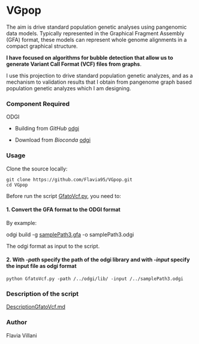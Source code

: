 # VGpop

The aim is drive standard population genetic analyses using pangenomic data models.
Typically represented in the Graphical Fragment Assembly (GFA) format, these models can represent whole genome alignments in a compact graphical structure. 

**I have focused on algorithms for bubble detection that allow us to generate Variant Call Format (VCF) files from graphs**.

I use this projection to drive standard population genetic analyzes, and as a mechanism to validation results that I obtain from pangenome graph based population genetic analyzes which I am designing.

### Component Required

ODGI

- Building from *GitHub* [odgi](https://github.com/vgteam/odgi)

- Download from *Bioconda* [odgi](https://anaconda.org/bioconda/odgi)

### Usage
Clone the source locally:
```
git clone https://github.com/Flavia95/VGpop.git
cd VGpop
```
Before run the script [GfatoVcf.py](GfatoVcf.py), you need to:

#### 1. Convert the GFA format to the ODGI format

By example:

odgi build -g [samplePath3.gfa](/data/samplePath3.gfa) -o samplePath3.odgi

The odgi format as input to the script.

#### 2. With *-path* specify the path of the odgi library and with *-input* specify the input file as odgi format
 ```
python GfatoVcf.py -path /../odgi/lib/ -input /../samplePath3.odgi
```
### Description of the script 

[DescriptionGfatoVcf.md](/doc/DescriptionGfatoVCF.md)

### Author

Flavia Villani



